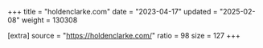 +++
title = "holdenclarke.com"
date = "2023-04-17"
updated = "2025-02-08"
weight = 130308

[extra]
source = "https://holdenclarke.com/"
ratio = 98
size = 127
+++
